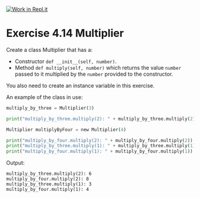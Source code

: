 [![Work in Repl.it](https://classroom.github.com/assets/work-in-replit-14baed9a392b3a25080506f3b7b6d57f295ec2978f6f33ec97e36a161684cbe9.svg)](https://classroom.github.com/online_ide?assignment_repo_id=4910465&assignment_repo_type=AssignmentRepo)
# Exercise 4.14 Multiplier

Create a class Multiplier that has a:

- Constructor `def __init__(self, number)`.
- Method `def multiply(self, number)` which returns the value `number` passed to it multiplied by the `number` provided to the constructor.

You also need to create an instance variable in this exercise.

An example of the class in use:

```python
multiply_by_three = Multiplier(3)

print("multiply_by_three.multiply(2): " + multiply_by_three.multiply(2))

Multiplier multiplyByFour = new Multiplier(4)

print("multiply_by_four.multiply(2): " + multiply_by_four.multiply(2))
print("multiply_by_three.multiply(1): " + multiply_by_three.multiply(1))
print("multiply_by_four.multiply(1): " + multiply_by_four.multiply(1))
```

Output:

```plaintext
multiply_by_three.multiply(2): 6
multiply_by_four.multiply(2): 8
multiply_by_three.multiply(1): 3
multiply_by_four.multiply(1): 4
```
